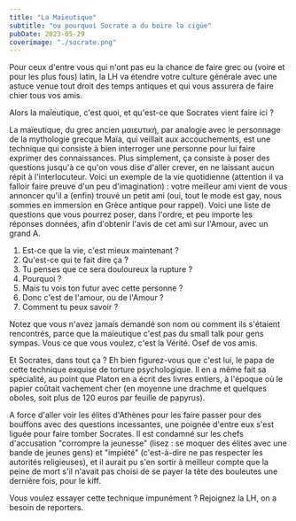 ```yaml
---
title: "La Maïeutique"
subtitle: "ou pourquoi Socrate a du boire la cigüe"
pubDate: 2023-05-29
coverimage: "./socrate.png"
---
```


Pour ceux d'entre vous qui n'ont pas eu la chance de faire grec ou (voire et pour les plus fous) latin, la LH va étendre votre culture générale avec une astuce venue tout droit des temps antiques et qui vous assurera de faire chier tous vos amis.

Alors la maïeutique, c'est quoi, et qu'est-ce que Socrates vient faire ici ?

La maïeutique, du grec ancien μαιευτική, par analogie avec le personnage de la mythologie grecque Maïa, qui veillait aux accouchements, est une technique qui consiste à bien interroger une personne pour lui faire exprimer des connaissances.
Plus simplement, ça consiste à poser des questions jusqu'à ce qu'on vous dise d'aller crever, en ne laissant aucun répit à l'interlocuteur.
Voici un exemple de la vie quotidienne (attention il va falloir faire preuve d'un peu d'imagination) : votre meilleur ami vient de vous annoncer qu'il a (enfin) trouvé un petit ami (oui, tout le mode est gay, nous sommes en immersion en Grèce antique pour rappel). Voici une liste de questions que vous pourrez poser, dans l'ordre, et peu importe les réponses données, afin d'obtenir l'avis de cet ami sur l'Amour, avec un grand A.
1. Est-ce que la vie, c'est mieux maintenant ?
2. Qu'est-ce qui te fait dire ça ?
3. Tu penses que ce sera douloureux la rupture ?
4. Pourquoi ?
5. Mais tu vois ton futur avec cette personne ?
6. Donc c'est de l'amour, ou de l'Amour ?
7. Comment tu peux savoir ?  

Notez que vous n'avez jamais demandé son nom ou comment ils s'étaient rencontrés, parce que la maïeutique c'est pas du small talk pour gens sympas. Vous ce que vous voulez, c'est la Vérité. Osef de vos amis.

Et Socrates, dans tout ça ? Eh bien figurez-vous que c'est lui, le papa de cette technique exquise de torture psychologique. Il en a même fait sa spécialité, au point que Platon en a écrit des livres entiers, à l'époque où le papier coûtait vachement cher (en moyenne une drachme et quelques oboles, soit plus de 120 euros par feuille de papyrus).

A force d'aller voir les élites d'Athènes pour les faire passer pour des bouffons avec des questions incessantes, une poignée d'entre eux s'est liguée pour faire tomber Socrates. Il est condamné sur les chefs d'accusation "corrompre la jeunesse" (lisez : se moquer des élites avec une bande de jeunes gens) et "impiété" (c'est-à-dire ne pas respecter les autorités religieuses), et il aurait pu s'en sortir à meilleur compte que la peine de mort s'il n'avait pas choisi de se payer la tête des bouleutes une dernière fois, pour le kiff.

Vous voulez essayer cette technique impunément ? Rejoignez la LH, on a besoin de reporters.